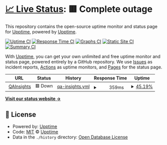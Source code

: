 # [📈 Live Status](https://upptime.github.io/upptime): <!--live status--> **🟥 Complete outage**

This repository contains the open-source uptime monitor and status page for [Upptime](https://upptime.js.org), powered by [Upptime](https://github.com/upptime/upptime).

[![Uptime CI](https://github.com/upptime/upptime/workflows/Uptime%20CI/badge.svg)](https://github.com/upptime/upptime/actions?query=workflow%3A%22Uptime+CI%22)
[![Response Time CI](https://github.com/upptime/upptime/workflows/Response%20Time%20CI/badge.svg)](https://github.com/upptime/upptime/actions?query=workflow%3A%22Response+Time+CI%22)
[![Graphs CI](https://github.com/upptime/upptime/workflows/Graphs%20CI/badge.svg)](https://github.com/upptime/upptime/actions?query=workflow%3A%22Graphs+CI%22)
[![Static Site CI](https://github.com/upptime/upptime/workflows/Static%20Site%20CI/badge.svg)](https://github.com/upptime/upptime/actions?query=workflow%3A%22Static+Site+CI%22)
[![Summary CI](https://github.com/upptime/upptime/workflows/Summary%20CI/badge.svg)](https://github.com/upptime/upptime/actions?query=workflow%3A%22Summary+CI%22)

With [Upptime](https://upptime.js.org), you can get your own unlimited and free uptime monitor and status page, powered entirely by a GitHub repository. We use [Issues](https://github.com/upptime/upptime/issues) as incident reports, [Actions](https://github.com/upptime/upptime/actions) as uptime monitors, and [Pages](https://upptime.github.io/upptime) for the status page.

<!--start: status pages-->
<!-- This summary is generated by Upptime (https://github.com/upptime/upptime) -->
<!-- Do not edit this manually, your changes will be overwritten -->
<!-- prettier-ignore -->
| URL | Status | History | Response Time | Uptime |
| --- | ------ | ------- | ------------- | ------ |
| <img alt="" src="https://icons.duckduckgo.com/ip3/qainsights.com.ico" height="13"> [QAInsights](https://qainsights.com) | 🟥 Down | [qa-insights.yml](https://github.com/QAInsights/QAInsights-Status-Check/commits/HEAD/history/qa-insights.yml) | <details><summary><img alt="Response time graph" src="./graphs/qa-insights/response-time-week.png" height="20"> 359ms</summary><br><a href="https://upptime.github.io/upptime/history/qa-insights"><img alt="Response time 229" src="https://img.shields.io/endpoint?url=https%3A%2F%2Fraw.githubusercontent.com%2FQAInsights%2FQAInsights-Status-Check%2FHEAD%2Fapi%2Fqa-insights%2Fresponse-time.json"></a><br><a href="https://upptime.github.io/upptime/history/qa-insights"><img alt="24-hour response time 336" src="https://img.shields.io/endpoint?url=https%3A%2F%2Fraw.githubusercontent.com%2FQAInsights%2FQAInsights-Status-Check%2FHEAD%2Fapi%2Fqa-insights%2Fresponse-time-day.json"></a><br><a href="https://upptime.github.io/upptime/history/qa-insights"><img alt="7-day response time 359" src="https://img.shields.io/endpoint?url=https%3A%2F%2Fraw.githubusercontent.com%2FQAInsights%2FQAInsights-Status-Check%2FHEAD%2Fapi%2Fqa-insights%2Fresponse-time-week.json"></a><br><a href="https://upptime.github.io/upptime/history/qa-insights"><img alt="30-day response time 349" src="https://img.shields.io/endpoint?url=https%3A%2F%2Fraw.githubusercontent.com%2FQAInsights%2FQAInsights-Status-Check%2FHEAD%2Fapi%2Fqa-insights%2Fresponse-time-month.json"></a><br><a href="https://upptime.github.io/upptime/history/qa-insights"><img alt="1-year response time 259" src="https://img.shields.io/endpoint?url=https%3A%2F%2Fraw.githubusercontent.com%2FQAInsights%2FQAInsights-Status-Check%2FHEAD%2Fapi%2Fqa-insights%2Fresponse-time-year.json"></a></details> | <details><summary><a href="https://upptime.github.io/upptime/history/qa-insights">45.19%</a></summary><a href="https://upptime.github.io/upptime/history/qa-insights"><img alt="All-time uptime 99.44%" src="https://img.shields.io/endpoint?url=https%3A%2F%2Fraw.githubusercontent.com%2FQAInsights%2FQAInsights-Status-Check%2FHEAD%2Fapi%2Fqa-insights%2Fuptime.json"></a><br><a href="https://upptime.github.io/upptime/history/qa-insights"><img alt="24-hour uptime 64.30%" src="https://img.shields.io/endpoint?url=https%3A%2F%2Fraw.githubusercontent.com%2FQAInsights%2FQAInsights-Status-Check%2FHEAD%2Fapi%2Fqa-insights%2Fuptime-day.json"></a><br><a href="https://upptime.github.io/upptime/history/qa-insights"><img alt="7-day uptime 45.19%" src="https://img.shields.io/endpoint?url=https%3A%2F%2Fraw.githubusercontent.com%2FQAInsights%2FQAInsights-Status-Check%2FHEAD%2Fapi%2Fqa-insights%2Fuptime-week.json"></a><br><a href="https://upptime.github.io/upptime/history/qa-insights"><img alt="30-day uptime 77.81%" src="https://img.shields.io/endpoint?url=https%3A%2F%2Fraw.githubusercontent.com%2FQAInsights%2FQAInsights-Status-Check%2FHEAD%2Fapi%2Fqa-insights%2Fuptime-month.json"></a><br><a href="https://upptime.github.io/upptime/history/qa-insights"><img alt="1-year uptime 98.15%" src="https://img.shields.io/endpoint?url=https%3A%2F%2Fraw.githubusercontent.com%2FQAInsights%2FQAInsights-Status-Check%2FHEAD%2Fapi%2Fqa-insights%2Fuptime-year.json"></a></details>

<!--end: status pages-->

[**Visit our status website →**](https://upptime.github.io/upptime)

## 📄 License

- Powered by: [Upptime](https://github.com/upptime/upptime)
- Code: [MIT](./LICENSE) © [Upptime](https://upptime.js.org)
- Data in the `./history` directory: [Open Database License](https://opendatacommons.org/licenses/odbl/1-0/)
